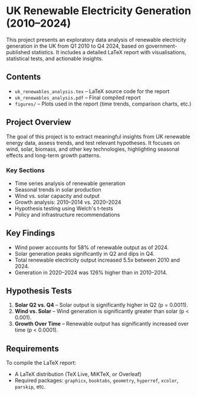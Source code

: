 # UK Renewable Electricity Generation (2010–2024)

This project presents an exploratory data analysis of renewable electricity generation in the UK from Q1 2010 to Q4 2024, based on government-published statistics. It includes a detailed LaTeX report with visualisations, statistical tests, and actionable insights.

##  Contents

- `uk_renewables_analysis.tex` – LaTeX source code for the report
- `uk_renewables_analysis.pdf` – Final compiled report
- `figures/` – Plots used in the report (time trends, comparison charts, etc.)

##  Project Overview

The goal of this project is to extract meaningful insights from UK renewable energy data, assess trends, and test relevant hypotheses. It focuses on wind, solar, biomass, and other key technologies, highlighting seasonal effects and long-term growth patterns.

### Key Sections

- Time series analysis of renewable generation
- Seasonal trends in solar production
- Wind vs. solar capacity and output
- Growth analysis: 2010–2014 vs. 2020–2024
- Hypothesis testing using Welch's t-tests
- Policy and infrastructure recommendations

##  Key Findings

- Wind power accounts for 58% of renewable output as of 2024.
- Solar generation peaks significantly in Q2 and dips in Q4.
- Total renewable electricity output increased 5.5x between 2010 and 2024.
- Generation in 2020–2024 was 126% higher than in 2010–2014.

##  Hypothesis Tests

1. **Solar Q2 vs. Q4** – Solar output is significantly higher in Q2 (p = 0.0011).
2. **Wind vs. Solar** – Wind generation is significantly greater than solar (p < 0.001).
3. **Growth Over Time** – Renewable output has significantly increased over time (p < 0.0001).

## Requirements

To compile the LaTeX report:
- A LaTeX distribution (TeX Live, MiKTeX, or Overleaf)
- Required packages: `graphicx`, `booktabs`, `geometry`, `hyperref`, `xcolor`, `parskip`, etc.


